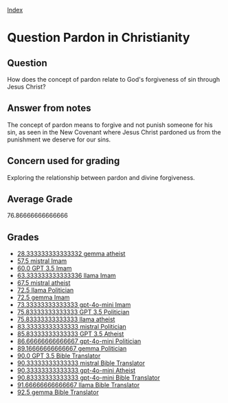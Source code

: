
[Index](../../index.md)
# Question Pardon in Christianity
## Question
How does the concept of pardon relate to God's forgiveness of sin through Jesus Christ?

## Answer from notes
The concept of pardon means to forgive and not punish someone for his sin, as seen in the New Covenant where Jesus Christ pardoned us from the punishment we deserve for our sins.

## Concern used for grading
Exploring the relationship between pardon and divine forgiveness.

## Average Grade
76.86666666666666

## Grades
 * [28.333333333333332 gemma atheist](../answers/gemma_atheist/Pardon_in_Christianity.md)
 * [57.5 mistral Imam](../answers/mistral_Imam/Pardon_in_Christianity.md)
 * [60.0 GPT 3.5 Imam](../answers/GPT_3.5_Imam/Pardon_in_Christianity.md)
 * [63.333333333333336 llama Imam](../answers/llama_Imam/Pardon_in_Christianity.md)
 * [67.5 mistral atheist](../answers/mistral_atheist/Pardon_in_Christianity.md)
 * [72.5 llama Politician](../answers/llama_Politician/Pardon_in_Christianity.md)
 * [72.5 gemma Imam](../answers/gemma_Imam/Pardon_in_Christianity.md)
 * [73.33333333333333 gpt-4o-mini Imam](../answers/gpt-4o-mini_Imam/Pardon_in_Christianity.md)
 * [75.83333333333333 GPT 3.5 Politician](../answers/GPT_3.5_Politician/Pardon_in_Christianity.md)
 * [75.83333333333333 llama atheist](../answers/llama_atheist/Pardon_in_Christianity.md)
 * [83.33333333333333 mistral Politician](../answers/mistral_Politician/Pardon_in_Christianity.md)
 * [85.83333333333333 GPT 3.5 Atheist](../answers/GPT_3.5_Atheist/Pardon_in_Christianity.md)
 * [86.66666666666667 gpt-4o-mini Politician](../answers/gpt-4o-mini_Politician/Pardon_in_Christianity.md)
 * [89.16666666666667 gemma Politician](../answers/gemma_Politician/Pardon_in_Christianity.md)
 * [90.0 GPT 3.5 Bible Translator](../answers/GPT_3.5_Bible_Translator/Pardon_in_Christianity.md)
 * [90.33333333333333 mistral Bible Translator](../answers/mistral_Bible_Translator/Pardon_in_Christianity.md)
 * [90.33333333333333 gpt-4o-mini Atheist](../answers/gpt-4o-mini_Atheist/Pardon_in_Christianity.md)
 * [90.83333333333333 gpt-4o-mini Bible Translator](../answers/gpt-4o-mini_Bible_Translator/Pardon_in_Christianity.md)
 * [91.66666666666667 llama Bible Translator](../answers/llama_Bible_Translator/Pardon_in_Christianity.md)
 * [92.5 gemma Bible Translator](../answers/gemma_Bible_Translator/Pardon_in_Christianity.md)
